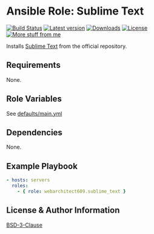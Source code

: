 Ansible Role: Sublime Text
==========================


[![Build Status](https://github.com/webarchitect609/ansible-role-sublime-text/actions/workflows/build.yml/badge.svg)](https://github.com/webarchitect609/ansible-role-sublime-text/actions/workflows/build.yml)
[![Latest version](https://img.shields.io/github/v/tag/webarchitect609/ansible-role-sublime-text?sort=semver)](https://github.com/webarchitect609/ansible-role-sublime-text/releases)
[![Downloads](https://img.shields.io/ansible/role/d/30622)](https://galaxy.ansible.com/ui/standalone/roles/webarchitect609/sublime_text)
[![License](https://img.shields.io/github/license/webarchitect609/ansible-role-sublime-text)](LICENSE.md)
[![More stuff from me](https://img.shields.io/badge/galaxy-webarchitect609-000)](https://galaxy.ansible.com/ui/standalone/namespaces/7493/)

Installs [Sublime Text](https://www.sublimetext.com/) from the official repository.

Requirements
------------

None.

Role Variables
--------------

See [defaults/main.yml](defaults/main.yml)

Dependencies
------------

None.

Example Playbook
----------------

```yaml
- hosts: servers
  roles:
    - { role: webarchitect609.sublime_text }
```

License & Author Information
----------------------------

[BSD-3-Clause](LICENSE.md)

